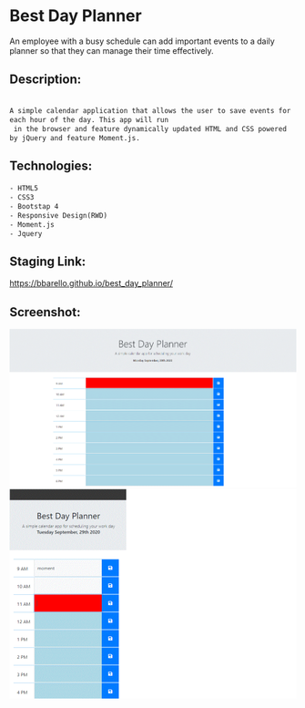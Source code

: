 # Best Day Planner

An employee with a busy schedule can add important events to a daily 
planner so that they can manage their time effectively.

## Description:

```

A simple calendar application that allows the user to save events for each hour of the day. This app will run
 in the browser and feature dynamically updated HTML and CSS powered by jQuery and feature Moment.js. 

```

## Technologies:

```
- HTML5
- CSS3
- Bootstap 4
- Responsive Design(RWD)
- Moment.js
- Jquery

```
## Staging Link:
https://bbarello.github.io/best_day_planner/


## Screenshot:

![Best Day Planner Desktop](best-day-planner.gif)
![Best Day Planner Mobile](best-day-planner2.gif)



